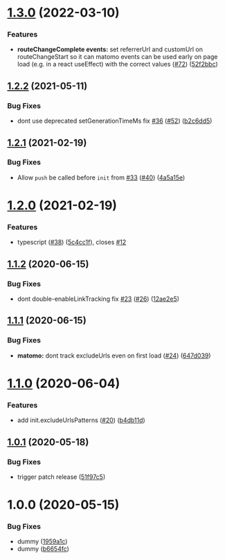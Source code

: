 # [1.3.0](https://github.com/SocialGouv/matomo-next/compare/v1.2.2...v1.3.0) (2022-03-10)


### Features

* **routeChangeComplete events:** set referrerUrl and customUrl on routeChangeStart so it can matomo events can be used early on page load (e.g. in a react useEffect) with the correct values ([#72](https://github.com/SocialGouv/matomo-next/issues/72)) ([52f2bbc](https://github.com/SocialGouv/matomo-next/commit/52f2bbc5bad294d07a8e14315081c289622b6c11))

## [1.2.2](https://github.com/SocialGouv/matomo-next/compare/v1.2.1...v1.2.2) (2021-05-11)


### Bug Fixes

* dont use deprecated setGenerationTimeMs fix [#36](https://github.com/SocialGouv/matomo-next/issues/36) ([#52](https://github.com/SocialGouv/matomo-next/issues/52)) ([b2c6dd5](https://github.com/SocialGouv/matomo-next/commit/b2c6dd51a243757583e0ec3a37c59d21f7da8b3b))

## [1.2.1](https://github.com/SocialGouv/matomo-next/compare/v1.2.0...v1.2.1) (2021-02-19)


### Bug Fixes

* Allow `push` be called before `init` from [#33](https://github.com/SocialGouv/matomo-next/issues/33) ([#40](https://github.com/SocialGouv/matomo-next/issues/40)) ([4a5a15e](https://github.com/SocialGouv/matomo-next/commit/4a5a15e1cb324a637c09177af8f454d17c58b2e0))

# [1.2.0](https://github.com/SocialGouv/matomo-next/compare/v1.1.2...v1.2.0) (2021-02-19)


### Features

* typescript ([#38](https://github.com/SocialGouv/matomo-next/issues/38)) ([5c4cc1f](https://github.com/SocialGouv/matomo-next/commit/5c4cc1fd692d2638267b7a3c0bc014a82048b718)), closes [#12](https://github.com/SocialGouv/matomo-next/issues/12)

## [1.1.2](https://github.com/SocialGouv/matomo-next/compare/v1.1.1...v1.1.2) (2020-06-15)


### Bug Fixes

* dont double-enableLinkTracking fix [#23](https://github.com/SocialGouv/matomo-next/issues/23) ([#26](https://github.com/SocialGouv/matomo-next/issues/26)) ([12ae2e5](https://github.com/SocialGouv/matomo-next/commit/12ae2e54900faf2f452494c721e4946bf622a674))

## [1.1.1](https://github.com/SocialGouv/matomo-next/compare/v1.1.0...v1.1.1) (2020-06-15)


### Bug Fixes

* **matomo:** dont track excludeUrls even on first load ([#24](https://github.com/SocialGouv/matomo-next/issues/24)) ([647d039](https://github.com/SocialGouv/matomo-next/commit/647d0393305ad70d3e13223d0866ad4a75a079e9))

# [1.1.0](https://github.com/SocialGouv/matomo-next/compare/v1.0.1...v1.1.0) (2020-06-04)


### Features

* add init.excludeUrlsPatterns ([#20](https://github.com/SocialGouv/matomo-next/issues/20)) ([b4db11d](https://github.com/SocialGouv/matomo-next/commit/b4db11d2f26e15ba0aae7976521be2aa89aec219))

## [1.0.1](https://github.com/SocialGouv/matomo-next/compare/v1.0.0...v1.0.1) (2020-05-18)


### Bug Fixes

* trigger patch release ([51f97c5](https://github.com/SocialGouv/matomo-next/commit/51f97c5c96cd31465677d7b160acbd0aa96355b9))

# 1.0.0 (2020-05-15)


### Bug Fixes

* dummy ([1959a1c](https://github.com/SocialGouv/matomo-next/commit/1959a1cdee001d80f544c524c2e552b32f31ce26))
* dummy ([b6654fc](https://github.com/SocialGouv/matomo-next/commit/b6654fc6ae6784f170c712bb1716eee636b6702e))
